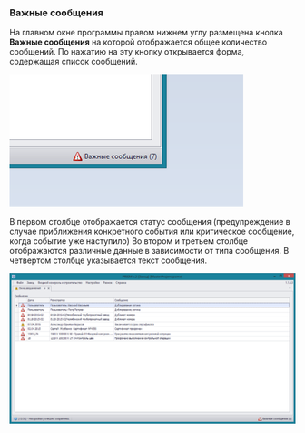 ﻿
### Важные сообщения

На главном окне программы правом нижнем углу размещена кнопка **Важные сообщения** на которой отображается общее количество сообщений. По нажатию на эту кнопку открывается форма, содержащая список сообщений.

![_notifications_info_status.png](_notifications_info_status.png "")

В первом столбце отображается статус сообщения (предупреждение в случае приближения конкретного события или критическое сообщение, когда событие уже наступило)
Во втором и третьем столбце отображаются различные данные в зависимости от типа сообщения.
В четвертом столбце указывается текст сообщения. 

![_notifications_form.png](_notifications_form.png "")

